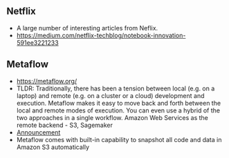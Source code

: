 ## Netflix
* A large number of interesting articles from Neflix.
* https://medium.com/netflix-techblog/notebook-innovation-591ee3221233

## Metaflow
* https://metaflow.org/
* TLDR: Traditionally, there has been a tension between local (e.g. on a laptop) and remote (e.g. on a cluster or a cloud) development and execution. Metaflow makes it easy to move back and forth between the local and remote modes of execution. You can even use a hybrid of the two approaches in a single workflow. Amazon Web Services as the remote backend - S3, Sagemaker
* [Announcement](https://medium.com/netflix-techblog/open-sourcing-metaflow-a-human-centric-framework-for-data-science-fa72e04a5d9)
* Metaflow comes with built-in capability to snapshot all code and data in Amazon S3 automatically